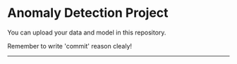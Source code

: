 # Anomaly Detection Project

You can upload your data and model in this repository.

Remember to write 'commit' reason clealy!

---

